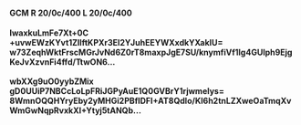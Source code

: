 #### GCM R 20/0c/400 L 20/0c/400
**IwaxkuLmFe7Xt+0C**<br/>**+uvwEWzKYvt1ZlIftKPXr3EI2YJuhEEYWXxdkYXakIU=**<br/>**w73ZeqhWktFrscMGrJvNd6Z0rT8maxpJgE7SU/knymfiVf1lg4GUlph9EjgKeJvXzvnFi4ffd/TtwON6...**<br/><br/>
**wbXXg9uO0yybZMix**<br/>**gD0UUiP7NBCcLoLpFRiJGPyAuE1Q0GVBrY1rjwmelys=**<br/>**8WmnOQQHYryEby2yMHGi2PBfIDFI+AT8Qdlo/Kl6h2tnLZXweOaTmqXvWmGwNqpRvxkXI+Ytyj5tANQb...**